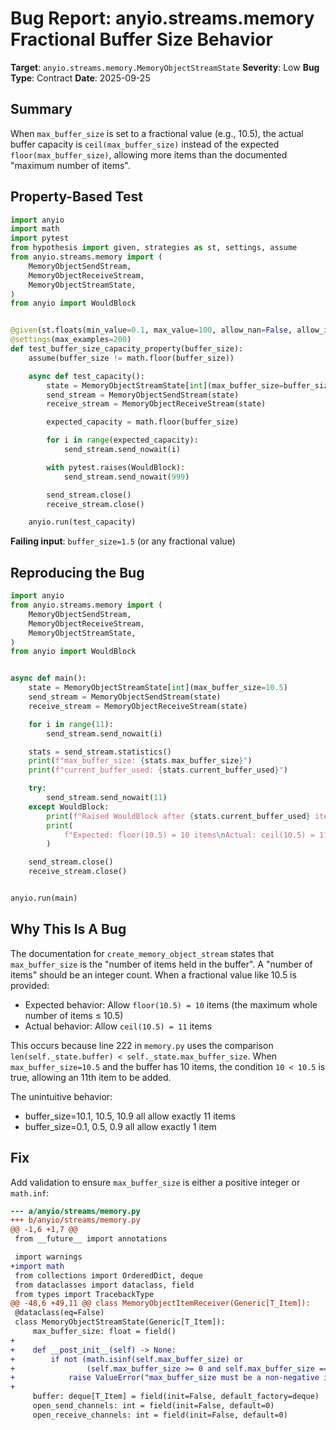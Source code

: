 # Bug Report: anyio.streams.memory Fractional Buffer Size Behavior

**Target**: `anyio.streams.memory.MemoryObjectStreamState`
**Severity**: Low
**Bug Type**: Contract
**Date**: 2025-09-25

## Summary

When `max_buffer_size` is set to a fractional value (e.g., 10.5), the actual buffer capacity is `ceil(max_buffer_size)` instead of the expected `floor(max_buffer_size)`, allowing more items than the documented "maximum number of items".

## Property-Based Test

```python
import anyio
import math
import pytest
from hypothesis import given, strategies as st, settings, assume
from anyio.streams.memory import (
    MemoryObjectSendStream,
    MemoryObjectReceiveStream,
    MemoryObjectStreamState,
)
from anyio import WouldBlock


@given(st.floats(min_value=0.1, max_value=100, allow_nan=False, allow_infinity=False))
@settings(max_examples=200)
def test_buffer_size_capacity_property(buffer_size):
    assume(buffer_size != math.floor(buffer_size))

    async def test_capacity():
        state = MemoryObjectStreamState[int](max_buffer_size=buffer_size)
        send_stream = MemoryObjectSendStream(state)
        receive_stream = MemoryObjectReceiveStream(state)

        expected_capacity = math.floor(buffer_size)

        for i in range(expected_capacity):
            send_stream.send_nowait(i)

        with pytest.raises(WouldBlock):
            send_stream.send_nowait(999)

        send_stream.close()
        receive_stream.close()

    anyio.run(test_capacity)
```

**Failing input**: `buffer_size=1.5` (or any fractional value)

## Reproducing the Bug

```python
import anyio
from anyio.streams.memory import (
    MemoryObjectSendStream,
    MemoryObjectReceiveStream,
    MemoryObjectStreamState,
)
from anyio import WouldBlock


async def main():
    state = MemoryObjectStreamState[int](max_buffer_size=10.5)
    send_stream = MemoryObjectSendStream(state)
    receive_stream = MemoryObjectReceiveStream(state)

    for i in range(11):
        send_stream.send_nowait(i)

    stats = send_stream.statistics()
    print(f"max_buffer_size: {stats.max_buffer_size}")
    print(f"current_buffer_used: {stats.current_buffer_used}")

    try:
        send_stream.send_nowait(11)
    except WouldBlock:
        print(f"Raised WouldBlock after {stats.current_buffer_used} items")
        print(
            f"Expected: floor(10.5) = 10 items\nActual: ceil(10.5) = 11 items"
        )

    send_stream.close()
    receive_stream.close()


anyio.run(main)
```

## Why This Is A Bug

The documentation for `create_memory_object_stream` states that `max_buffer_size` is the "number of items held in the buffer". A "number of items" should be an integer count. When a fractional value like 10.5 is provided:

- Expected behavior: Allow `floor(10.5) = 10` items (the maximum whole number of items ≤ 10.5)
- Actual behavior: Allow `ceil(10.5) = 11` items

This occurs because line 222 in `memory.py` uses the comparison `len(self._state.buffer) < self._state.max_buffer_size`. When `max_buffer_size=10.5` and the buffer has 10 items, the condition `10 < 10.5` is true, allowing an 11th item to be added.

The unintuitive behavior:
- buffer_size=10.1, 10.5, 10.9 all allow exactly 11 items
- buffer_size=0.1, 0.5, 0.9 all allow exactly 1 item

## Fix

Add validation to ensure `max_buffer_size` is either a positive integer or `math.inf`:

```diff
--- a/anyio/streams/memory.py
+++ b/anyio/streams/memory.py
@@ -1,6 +1,7 @@
 from __future__ import annotations

 import warnings
+import math
 from collections import OrderedDict, deque
 from dataclasses import dataclass, field
 from types import TracebackType
@@ -48,6 +49,11 @@ class MemoryObjectItemReceiver(Generic[T_Item]):
 @dataclass(eq=False)
 class MemoryObjectStreamState(Generic[T_Item]):
     max_buffer_size: float = field()
+
+    def __post_init__(self) -> None:
+        if not (math.isinf(self.max_buffer_size) or
+                (self.max_buffer_size >= 0 and self.max_buffer_size == int(self.max_buffer_size))):
+            raise ValueError("max_buffer_size must be a non-negative integer or math.inf")
+
     buffer: deque[T_Item] = field(init=False, default_factory=deque)
     open_send_channels: int = field(init=False, default=0)
     open_receive_channels: int = field(init=False, default=0)
```